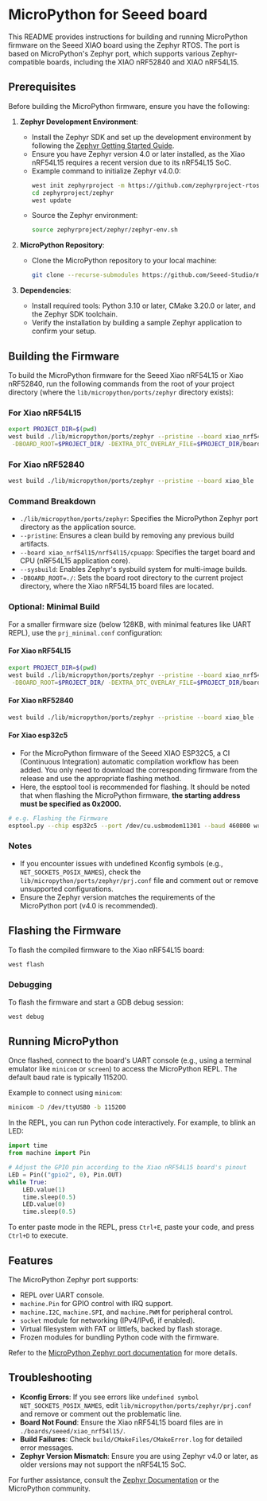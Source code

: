 # MicroPython for Seeed board

This README provides instructions for building and running MicroPython firmware on the Seeed XIAO board using the Zephyr RTOS. The port is based on MicroPython's Zephyr port, which supports various Zephyr-compatible boards, including the XIAO nRF52840 and XIAO nRF54L15.

## Prerequisites

Before building the MicroPython firmware, ensure you have the following:

1. **Zephyr Development Environment**:
    - Install the Zephyr SDK and set up the development environment by following the [Zephyr Getting Started Guide](https://docs.zephyrproject.org/latest/getting_started/index.html).
    - Ensure you have Zephyr version 4.0 or later installed, as the Xiao nRF54L15 requires a recent version due to its nRF54L15 SoC.
    - Example command to initialize Zephyr v4.0.0:
      ```bash
      west init zephyrproject -m https://github.com/zephyrproject-rtos/zephyr --mr v4.0.0
      cd zephyrproject/zephyr
      west update
      ```
    - Source the Zephyr environment:
      ```bash
      source zephyrproject/zephyr/zephyr-env.sh
      ```

2. **MicroPython Repository**:
    - Clone the MicroPython repository to your local machine:
      ```bash
      git clone --recurse-submodules https://github.com/Seeed-Studio/micropython-seeed-boards.git
      ```

4. **Dependencies**:
    - Install required tools: Python 3.10 or later, CMake 3.20.0 or later, and the Zephyr SDK toolchain.
    - Verify the installation by building a sample Zephyr application to confirm your setup.

## Building the Firmware

To build the MicroPython firmware for the Seeed Xiao nRF54L15 or Xiao nRF52840, run the following commands from the root of your project directory (where the `lib/micropython/ports/zephyr` directory exists):

### For Xiao nRF54L15
```bash
export PROJECT_DIR=$(pwd)
west build ./lib/micropython/ports/zephyr --pristine --board xiao_nrf54l15/nrf54l15/cpuapp --sysbuild -- \
 -DBOARD_ROOT=$PROJECT_DIR/ -DEXTRA_DTC_OVERLAY_FILE=$PROJECT_DIR/boards/xiao_nrf54l15_nrf54l15_cpuapp.overlay
```

### For Xiao nRF52840
```bash
west build ./lib/micropython/ports/zephyr --pristine --board xiao_ble
```

### Command Breakdown
- `./lib/micropython/ports/zephyr`: Specifies the MicroPython Zephyr port directory as the application source.
- `--pristine`: Ensures a clean build by removing any previous build artifacts.
- `--board xiao_nrf54l15/nrf54l15/cpuapp`: Specifies the target board and CPU (nRF54L15 application core).
- `--sysbuild`: Enables Zephyr's sysbuild system for multi-image builds.
- `-DBOARD_ROOT=./`: Sets the board root directory to the current project directory, where the Xiao nRF54L15 board files are located.

### Optional: Minimal Build
For a smaller firmware size (below 128KB, with minimal features like UART REPL), use the `prj_minimal.conf` configuration:

#### For Xiao nRF54L15
```bash
export PROJECT_DIR=$(pwd)
west build ./lib/micropython/ports/zephyr --pristine --board xiao_nrf54l15/nrf54l15/cpuapp --sysbuild -- \
 -DBOARD_ROOT=$PROJECT_DIR/ -DEXTRA_DTC_OVERLAY_FILE=$PROJECT_DIR/boards/xiao_nrf54l15_nrf54l15_cpuapp.overlay -DCONF_FILE=./lib/micropython/ports/zephyr/prj_minimal.conf
```

#### For Xiao nRF52840
```bash
west build ./lib/micropython/ports/zephyr --pristine --board xiao_ble -- -DCONF_FILE=./lib/micropython/ports/zephyr/prj_minimal.conf
```

#### For Xiao esp32c5
* For the MicroPython firmware of the Seeed XIAO ESP32C5, a CI (Continuous Integration) automatic compilation workflow has been added. You only need to download the corresponding firmware from the release and use the appropriate flashing method.
* Here, the esptool tool is recommended for flashing. It should be noted that when flashing the MicroPython firmware, **the starting address must be specified as 0x2000.**
```bash
# e.g. Flashing the Firmware
esptool.py --chip esp32c5 --port /dev/cu.usbmodem11301 --baud 460800 write_flash -z 0x2000 micropython_xiao_esp32c5.bin
```


### Notes
- If you encounter issues with undefined Kconfig symbols (e.g., `NET_SOCKETS_POSIX_NAMES`), check the `lib/micropython/ports/zephyr/prj.conf` file and comment out or remove unsupported configurations.
- Ensure the Zephyr version matches the requirements of the MicroPython port (v4.0 is recommended).

## Flashing the Firmware

To flash the compiled firmware to the Xiao nRF54L15 board:

```bash
west flash
```

### Debugging
To flash the firmware and start a GDB debug session:

```bash
west debug
```

## Running MicroPython

Once flashed, connect to the board's UART console (e.g., using a terminal emulator like `minicom` or `screen`) to access the MicroPython REPL. The default baud rate is typically 115200.

Example to connect using `minicom`:
```bash
minicom -D /dev/ttyUSB0 -b 115200
```

In the REPL, you can run Python code interactively. For example, to blink an LED:

```python
import time
from machine import Pin

# Adjust the GPIO pin according to the Xiao nRF54L15 board's pinout
LED = Pin(("gpio2", 0), Pin.OUT)
while True:
    LED.value(1)
    time.sleep(0.5)
    LED.value(0)
    time.sleep(0.5)
```

To enter paste mode in the REPL, press `Ctrl+E`, paste your code, and press `Ctrl+D` to execute.

## Features
The MicroPython Zephyr port supports:
- REPL over UART console.
- `machine.Pin` for GPIO control with IRQ support.
- `machine.I2C`, `machine.SPI`, and `machine.PWM` for peripheral control.
- `socket` module for networking (IPv4/IPv6, if enabled).
- Virtual filesystem with FAT or littlefs, backed by flash storage.
- Frozen modules for bundling Python code with the firmware.

Refer to the [MicroPython Zephyr port documentation](https://github.com/micropython/micropython/tree/master/ports/zephyr) for more details.

## Troubleshooting
- **Kconfig Errors**: If you see errors like `undefined symbol NET_SOCKETS_POSIX_NAMES`, edit `lib/micropython/ports/zephyr/prj.conf` and remove or comment out the problematic line.
- **Board Not Found**: Ensure the Xiao nRF54L15 board files are in `./boards/seeed/xiao_nrf54l15/`.
- **Build Failures**: Check `build/CMakeFiles/CMakeError.log` for detailed error messages.
- **Zephyr Version Mismatch**: Ensure you are using Zephyr v4.0 or later, as older versions may not support the nRF54L15 SoC.

For further assistance, consult the [Zephyr Documentation](https://docs.zephyrproject.org) or the MicroPython community.